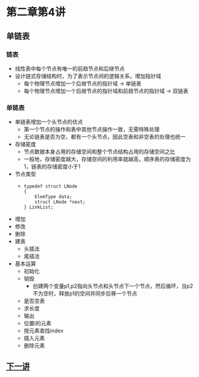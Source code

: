 # 第二章第4讲 
## 单链表
### 链表
- 线性表中每个节点有唯一的前趋节点和后继节点
- 设计链式存储结构时，为了表示节点间的逻辑关系，增加指针域
  - 每个物理节点增加一个后继节点的指针域 -> 单链表
  - 每个物理节点增加一个后继节点的指针域和前趋节点的指针域 -> 双链表
### 单链表
- 单链表增加一个头节点的优点
  - 第一个节点的操作和表中其他节点操作一致，无需特殊处理
  - 无论链表是否为空，都有一个头节点，因此空表和非空表的处理也统一
- 存储密度
  - 节点数据本身占用的存储空间和整个节点结构占用的存储空间之比
  - 一般地，存储密度越大，存储空间的利用率就越高，顺序表的存储密度为1，链表的存储密度小于1
- 节点类型
  - ```
    typedef struct LNode
    {
        ElemType data;
        struct LNode *next;
    } LinkList;
    ```
- 增加
- 修改
- 删除
- 建表
  - 头插法
  - 尾插法
- 基本运算
  - 初始化
  - 销毁
    - 创建两个变量p1,p2指向头节点和头节点下一个节点，然后循环，当p2不为空时，释放p1的空间并同步后移一个节点
  - 是否空表
  - 求长度
  - 输出
  - 位置i的元素
  - 按元素查找index
  - 插入元素
  - 删除元素

## [下一讲](section5.md)